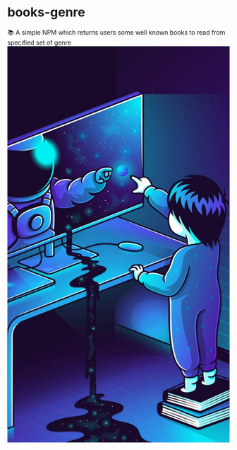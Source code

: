 # books-genre
:books: A simple NPM which returns users some well known books to read from specified set of genre
![Image of Yaktocat](githubpic.jpeg)
